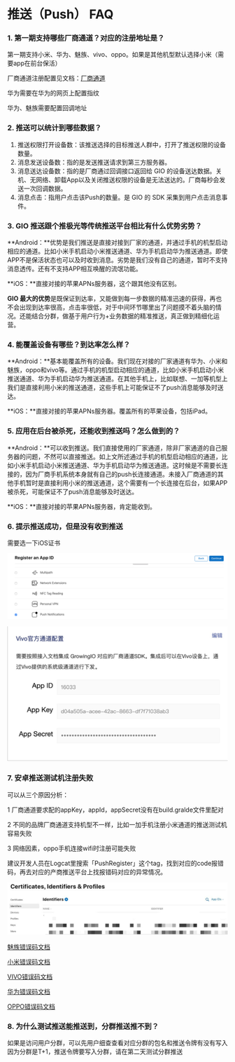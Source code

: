 # 推送（Push） FAQ

### 1. **第一期支持哪些厂商通道？对应的注册地址是？**

第一期支持小米、华为、魅族、vivo、oppo。如果是其他机型默认选择小米（需要app在前台保活）

厂商通道注册配置见文档：[厂商通道](../developers/push-channel/)

华为需要在华为的网页上配置指纹

华为、魅族需要配置回调地址

### **2. 推送可以统计到哪些数据？**

1. 推送权限打开设备数：该推送选择的目标推送人群中，打开了推送权限的设备数量。
2. 消息发送设备数：指的是发送推送请求到第三方服务器。
3. 消息送达设备数：指的是厂商通过回调接口返回给 GIO 的设备送达数据。关机、无网络、卸载App以及关闭推送权限的设备是无法送达的。厂商每秒会发送一次回调数据。
4. 消息点击：指用户点击该Push的数量。是 GIO 的 SDK 采集到用户点击消息事件。

### **3. GIO 推送跟个推极光等传统推送平台相比有什么优势劣势？**

**Android：**优势是我们推送是直接对接到厂家的通道，并通过手机的机型启动相应的通道。比如小米手机启动小米推送通道、华为手机启动华为推送通道。即使APP不是保活状态也可以及时收到消息。劣势是我们没有自己的通道，暂时不支持消息透传。还有不支持APP相互唤醒的流氓功能。

**iOS：**直接对接的苹果APNs服务器，这个跟其他没有区别。

**GIO 最大的优势**是既保证到达率，又能做到每一步数据的精准迅速的获得，再也不会出现到达率很高，点击率很低，对于中间环节哪里出了问题摸不着头脑的情况。还能结合分群，做基于用户行为+业务数据的精准推送，真正做到精细化运营。

### **4. 能覆盖设备有哪些？到达率怎么样？**

**Android：**基本能覆盖所有的设备。我们现在对接的厂家通道有华为、小米和魅族，oppo和vivo等。通过手机的机型启动相应的通道，比如小米手机启动小米推送通道、华为手机启动华为推送通道。在其他手机上，比如联想、一加等机型上我们是直接利用小米的推送通道，这些手机上可能保证不了push消息能够及时送达。

**iOS：**直接对接的苹果APNs服务器。覆盖所有的苹果设备，包括iPad。

### **5. 应用在后台被杀死，还能收到推送吗？怎么做到的？**

**Android：**可以收到推送。我们直接使用的厂家通道，除非厂家通道的自己服务器的问题，不然可以直接推送。如上文所述通过手机的机型启动相应的通道，比如小米手机启动小米推送通道、华为手机启动华为推送通道。这时候是不需要长连接的，因为厂商手机系统本身就有自己的push长连接通道。未接入厂商通道的其他手机暂时是直接利用小米的推送通道，这个需要有一个长连接在后台，如果APP被杀死，可能保证不了push消息能够及时送达。

**iOS：**直接对接的苹果APNs服务器，肯定能收到。

### 6. 提示推送成功，但是没有收到推送

需要选一下iOS证书

![](../.gitbook/assets/image%20%2892%29.png)

![](../.gitbook/assets/image%20%28216%29.png)

### 7. 安卓推送测试机注册失败

可以从三个原因分析：

1 厂商通道要求配的appKey，appId，appSecret没有在build.gralde文件里配对

2 不同的品牌厂商通道支持机型不一样，比如一加手机注册小米通道的推送测试机容易失败

3 网络因素，oppo手机连接wifi时注册可能失败

建议开发人员在Logcat里搜索「PushRegister」这个tag，找到对应的code报错码，再去对应的产商推送平台上找报错码对应的异常情况。

![](../.gitbook/assets/image%20%28115%29.png)

[魅族错误码文档](http://open.res.flyme.cn/fileserver/upload/file/201806/64d803e0fcd94154bc29233404f2a29f.pdf)

[小米错误码文档](https://dev.mi.com/console/doc/detail?pId=1557)

[VIVO错误码文档](https://dev.vivo.com.cn/documentCenter/doc/232)

[华为错误码文档](https://developer.huawei.com/consumer/cn/service/hms/catalog/huaweipush_agent.html?page=hmssdk_huaweipush_api_reference_errorcode)

[OPPO错误码文档](https://open.oppomobile.com/wiki/doc#id=10196)

### **8. 为什么测试推送能推送到，分群推送推不到？**

如果是访问用户分群，可以先用户细查查看对应分群的包名和推送令牌有没有写入  
因为分群是T+1，推送令牌要写入分群，请在第二天测试分群推送

